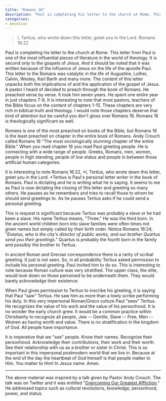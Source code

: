 ```yaml
---
title: "Romans 16"
description: "Paul is completing his letter to the church at Rome. This letter from Paul is one of the most influential pieces of literature in the world of theology."
categories:
- devotion
---
```

> I, Tertius, who wrote down this letter, greet you in the Lord. Romans 16:22

Paul is completing his letter to the church at Rome. This letter from Paul is one of the most influential pieces of literature in the world of theology. It is second only to the gospels of Jesus. And it should be noted that it was written because of the influence of Jesus on the life of the apostle Paul. This letter to the Romans was catalytic in the life of Augustine, Luther, Calvin, Wesley, Karl Barth and many more. The content of this letter unpacks both the implications of and the application of the gospel of Jesus. A pastor I heard of decided to preach through the book of Romans. He preached verse by verse. It took him seven years. He spent one entire year in just chapters 7-8. It is interesting to note that most pastors, teachers of the Bible focus on the content of chapters 1-15. These chapters are very rich in biblical truth and theology. I would note those chapters deserve that kind of attention but be careful you don't gloss over Romans 16. Romans 16 is theologically significant as well.

Romans is one of the most preached on books of the Bible, but Romans 16 is the least preached on chapter in the entire book of Romans. Andy Crouch called Romans 16 "The most sociologically stunning chapter of the entire Bible." When you read chapter 16 you read Paul greeting people. He is connecting with a wide range of people. Greeks, Romans, men, women, people in high standing, people of low status and people in between those artificial human categories.

It is interesting to note Romans 16:22, *I, Tertius, who wrote down this letter, greet you in the Lord. *Tertius is Paul's personal letter writer in the book of Romans. Paul is dictating and he is writing what he is saying. It seems to me as Paul is now dictating the closing of this letter and greeting so many others. He pauses as he remembers and tries to recall those to whom he should send greetings to. As he pauses Tertius asks if he could send a personal greeting.

This is request is significant because Tertius was probably a slave or he had been a slave. His name Tertius means, "Three." He was the third born. In the ancient world children born into slave families were often times not given names but simply called by their birth order. Notice Romans 16:24, "*Erastus, who is the city's director of public works, and our brother Quartus send you their greetings*." Quartus is probably the fourth born in the family and possibly the brother to Tertius.

In ancient Roman and Grecian correspondence there is a rarity of scribal greeting. It just is not seen. So, in all probability Tertius asked permission to include his personal greeting. Paul invited him to do so. This is interesting to note because Roman culture was very stratified. The upper class, the elite, would look down on those perceived to be underneath them. They would barely acknowledge their existence.

When Paul gives permission to Tertius to inscribe his greeting, it is saying that Paul "saw" Tertius. He saw him as more than a lowly scribe performing his duty. In this very impersonal Roman/Greco culture Paul "sees" Tertius. He recognizes the value of his work and the value of his personhood. It is no wonder the early church grew. It would be a common practice within Christianity to recognize all people, Jew -- Gentile, Slave -- Free, Men -- Women as having worth and value. There is no stratification in the kingdom of God. All people have importance.

It is imperative that we "see" people. Know their names. Recognize their personhood. Acknowledge their contributions, their work and their worth. See their relationship with us as a brother or sister in Christ. This is so important in this impersonal postmodern world that we live in. Because at the end of the day the heartbeat of God himself is that people matter to Him. You matter to Him! In Jesus name. Amen.

* * *
The above material was inspired by a talk given by Pastor Andy Crouch. The talk was on Twitter and it was entitled "[Overcoming Our Greatest Affliction](https://www.youtube.com/watch?v=KHGwOYzUw9o)." He addressed topics such as cultural revolutions, knowledge, personhood, power, and status.